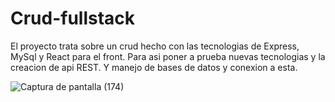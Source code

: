 # Crud-fullstack

El proyecto trata sobre un crud hecho con las tecnologias de Express, MySql y React para el front.
Para asi poner a prueba nuevas tecnologias y la creacion de api REST. Y manejo de bases de datos y conexion a esta.

![Captura de pantalla (174)](https://user-images.githubusercontent.com/103287573/218913837-ecf0b7a1-4e5f-4884-8afc-268f274bd24e.png)

